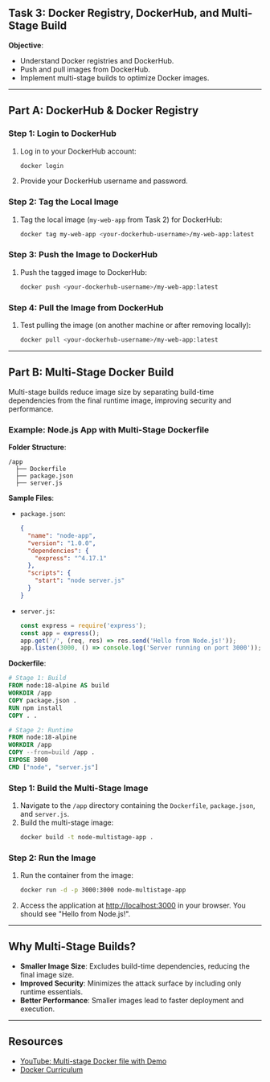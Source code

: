 ## Task 3: Docker Registry, DockerHub, and Multi-Stage Build

**Objective**:  
- Understand Docker registries and DockerHub.
- Push and pull images from DockerHub.
- Implement multi-stage builds to optimize Docker images.

---

## Part A: DockerHub & Docker Registry

### Step 1: Login to DockerHub
1. Log in to your DockerHub account:
   ```bash
   docker login
   ```
2. Provide your DockerHub username and password.

### Step 2: Tag the Local Image
1. Tag the local image (`my-web-app` from Task 2) for DockerHub:
   ```bash
   docker tag my-web-app <your-dockerhub-username>/my-web-app:latest
   ```

### Step 3: Push the Image to DockerHub
1. Push the tagged image to DockerHub:
   ```bash
   docker push <your-dockerhub-username>/my-web-app:latest
   ```

### Step 4: Pull the Image from DockerHub
1. Test pulling the image (on another machine or after removing locally):
   ```bash
   docker pull <your-dockerhub-username>/my-web-app:latest
   ```

---

## Part B: Multi-Stage Docker Build
Multi-stage builds reduce image size by separating build-time dependencies from the final runtime image, improving security and performance.

### Example: Node.js App with Multi-Stage Dockerfile
**Folder Structure**:
```
/app
  ├── Dockerfile
  ├── package.json
  ├── server.js
```

**Sample Files**:
- `package.json`:
  ```json
  {
    "name": "node-app",
    "version": "1.0.0",
    "dependencies": {
      "express": "^4.17.1"
    },
    "scripts": {
      "start": "node server.js"
    }
  }
  ```
- `server.js`:
  ```javascript
  const express = require('express');
  const app = express();
  app.get('/', (req, res) => res.send('Hello from Node.js!'));
  app.listen(3000, () => console.log('Server running on port 3000'));
  ```

**Dockerfile**:
```dockerfile
# Stage 1: Build
FROM node:18-alpine AS build
WORKDIR /app
COPY package.json .
RUN npm install
COPY . .

# Stage 2: Runtime
FROM node:18-alpine
WORKDIR /app
COPY --from=build /app .
EXPOSE 3000
CMD ["node", "server.js"]
```

### Step 1: Build the Multi-Stage Image
1. Navigate to the `/app` directory containing the `Dockerfile`, `package.json`, and `server.js`.
2. Build the multi-stage image:
   ```bash
   docker build -t node-multistage-app .
   ```

### Step 2: Run the Image
1. Run the container from the image:
   ```bash
   docker run -d -p 3000:3000 node-multistage-app
   ```
2. Access the application at [http://localhost:3000](http://localhost:3000) in your browser. You should see "Hello from Node.js!".

---

## Why Multi-Stage Builds?
- **Smaller Image Size**: Excludes build-time dependencies, reducing the final image size.
- **Improved Security**: Minimizes the attack surface by including only runtime essentials.
- **Better Performance**: Smaller images lead to faster deployment and execution.

---
## Resources
- [YouTube: Multi-stage Docker file with Demo
](https://www.youtube.com/watch?v=VyO8MPIfHnE)
- [Docker Curriculum](https://docker-curriculum.com/)
